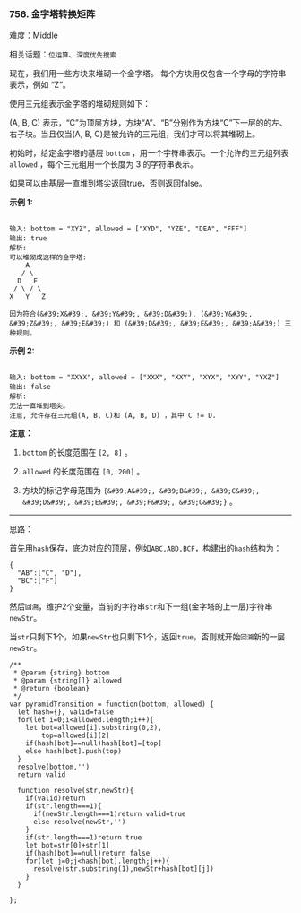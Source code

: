 ### 756. 金字塔转换矩阵

难度：Middle

相关话题：`位运算`、`深度优先搜索`

现在，我们用一些方块来堆砌一个金字塔。 每个方块用仅包含一个字母的字符串表示，例如 &ldquo;Z&rdquo;。



使用三元组表示金字塔的堆砌规则如下：



(A, B, C) 表示，&ldquo;C&rdquo;为顶层方块，方块&ldquo;A&rdquo;、&ldquo;B&rdquo;分别作为方块&ldquo;C&rdquo;下一层的的左、右子块。当且仅当(A, B, C)是被允许的三元组，我们才可以将其堆砌上。



初始时，给定金字塔的基层 `bottom` ，用一个字符串表示。一个允许的三元组列表 `allowed` ，每个三元组用一个长度为 3 的字符串表示。



如果可以由基层一直堆到塔尖返回true，否则返回false。



**示例 1:** 



```

输入: bottom = "XYZ", allowed = ["XYD", "YZE", "DEA", "FFF"]
输出: true
解析:
可以堆砌成这样的金字塔:
    A
   / \
  D   E
 / \ / \
X   Y   Z

因为符合(&#39;X&#39;, &#39;Y&#39;, &#39;D&#39;), (&#39;Y&#39;, &#39;Z&#39;, &#39;E&#39;) 和 (&#39;D&#39;, &#39;E&#39;, &#39;A&#39;) 三种规则。
```


**示例 2:** 



```

输入: bottom = "XXYX", allowed = ["XXX", "XXY", "XYX", "XYY", "YXZ"]
输出: false
解析:
无法一直堆到塔尖。
注意, 允许存在三元组(A, B, C)和 (A, B, D) ，其中 C != D.
```


**注意：** 




1.  `bottom`  的长度范围在 `[2, 8]` 。

2.  `allowed`  的长度范围在 `[0, 200]` 。

3. 方块的标记字母范围为 `{&#39;A&#39;, &#39;B&#39;, &#39;C&#39;, &#39;D&#39;, &#39;E&#39;, &#39;F&#39;, &#39;G&#39;}` 。






-----

思路：

首先用`hash`保存，底边对应的顶层，例如`ABC,ABD,BCF`，构建出的`hash`结构为：

```
{
  "AB":["C", "D"],
  "BC":["F"]
}
```

然后`回溯`，维护2个变量，当前的字符串`str`和下一组(金字塔的上一层)字符串`newStr`。

当`str`只剩下1个，如果`newStr`也只剩下1个，返回`true`，否则就开始`回溯`新的一层`newStr`。



```
/**
 * @param {string} bottom
 * @param {string[]} allowed
 * @return {boolean}
 */
var pyramidTransition = function(bottom, allowed) {
  let hash={}, valid=false
  for(let i=0;i<allowed.length;i++){
    let bot=allowed[i].substring(0,2),
        top=allowed[i][2]
    if(hash[bot]==null)hash[bot]=[top]
    else hash[bot].push(top)
  }
  resolve(bottom,'')
  return valid
  
  function resolve(str,newStr){
    if(valid)return
    if(str.length===1){
      if(newStr.length===1)return valid=true
      else resolve(newStr,'')
    }
    if(str.length===1)return true
    let bot=str[0]+str[1]
    if(hash[bot]==null)return false
    for(let j=0;j<hash[bot].length;j++){
      resolve(str.substring(1),newStr+hash[bot][j])
    }
  }

};
```

